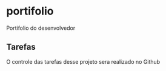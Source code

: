 # portifolio
Portifolio do desenvolvedor

## Tarefas

O controle das tarefas desse projeto sera realizado no Github